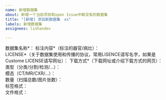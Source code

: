 ```yaml
---
name: 新增数据集
about: 新增一个当前项目和open Issue中都没有的数据集
title: "[新增] 添加新数据集　xx"
labels: 新增数据集
assignees: linhandev

---
```


<!-- 
请填写数据集基本信息，*为必填项，其他内容请尽量填写．

注：开 Issue 后数据集成功并入项目，您的Github ID不会作为项目合作者在项目主页展示，我们会在项目末尾致谢．如果您希望作为项目合作者被展示请[提交PR](https://github.com/linhandev/dataset/pulls)．
-->
数据集名称*：
标注内容*（标注的器官/病灶）：	
LICENSE*（关于数据集使用和传播的协议，常用LISENCE请写名字，如果是Custome LICENSE请写网址）：
下载方式*（下载网址或介绍下载方式的网页）：
类型（分类/分割/检测/...）：	
模态（CT/MR/CXR/...）：	
数量（扫描总数/图片张数）：	
标签格式：	
文件格式：
